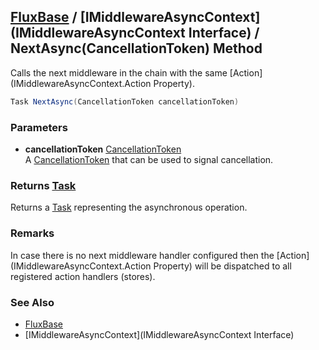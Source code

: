 [FluxBase](index) / [IMiddlewareAsyncContext](IMiddlewareAsyncContext Interface) / NextAsync(CancellationToken) Method
----------------------------------------------------------------------------------------------------------------------

Calls the next middleware in the chain with the same [Action](IMiddlewareAsyncContext.Action Property).

```c#
Task NextAsync(CancellationToken cancellationToken)
```

### Parameters
* __cancellationToken__ [CancellationToken](https://docs.microsoft.com/dotnet/api/system.threading.cancellationtoken)  
A [CancellationToken](https://docs.microsoft.com/dotnet/api/system.threading.cancellationtoken) that can be used to signal cancellation.

### Returns [Task](https://docs.microsoft.com/dotnet/api/system.threading.tasks.task)
Returns a [Task](https://docs.microsoft.com/dotnet/api/system.threading.tasks.task) representing the asynchronous operation.

### Remarks
In case there is no next middleware handler configured then the [Action](IMiddlewareAsyncContext.Action Property) will be dispatched to all registered action handlers (stores).

### See Also
* [FluxBase](index)
* [IMiddlewareAsyncContext](IMiddlewareAsyncContext Interface)